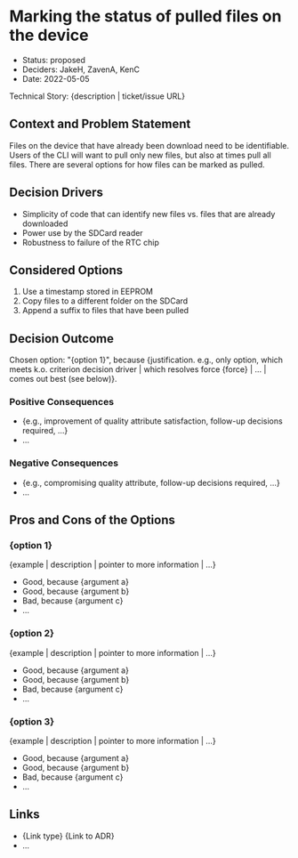 # Marking the status of pulled files on the device

* Status: proposed
* Deciders: JakeH, ZavenA, KenC
* Date: 2022-05-05

Technical Story: {description | ticket/issue URL} <!-- optional -->

## Context and Problem Statement

Files on the device that have already been download need to be identifiable.  Users of the CLI will want to pull only new files, but also at times pull all files.  There are several options for how files can be marked as pulled.

## Decision Drivers <!-- optional -->

* Simplicity of code that can identify new files vs. files that are already downloaded
* Power use by the SDCard reader
* Robustness to failure of the RTC chip

## Considered Options

1. Use a timestamp stored in EEPROM
2. Copy files to a different folder on the SDCard
3. Append a suffix to files that have been pulled

## Decision Outcome

Chosen option: "{option 1}", because {justification. e.g., only option, which meets k.o. criterion decision driver | which resolves force {force} | … | comes out best (see below)}.

### Positive Consequences <!-- optional -->

* {e.g., improvement of quality attribute satisfaction, follow-up decisions required, …}
* …

### Negative Consequences <!-- optional -->

* {e.g., compromising quality attribute, follow-up decisions required, …}
* …

## Pros and Cons of the Options <!-- optional -->

### {option 1}

{example | description | pointer to more information | …} <!-- optional -->

* Good, because {argument a}
* Good, because {argument b}
* Bad, because {argument c}
* … <!-- numbers of pros and cons can vary -->

### {option 2}

{example | description | pointer to more information | …} <!-- optional -->

* Good, because {argument a}
* Good, because {argument b}
* Bad, because {argument c}
* … <!-- numbers of pros and cons can vary -->

### {option 3}

{example | description | pointer to more information | …} <!-- optional -->

* Good, because {argument a}
* Good, because {argument b}
* Bad, because {argument c}
* … <!-- numbers of pros and cons can vary -->

## Links <!-- optional -->

* {Link type} {Link to ADR} <!-- example: Refined by [ADR-0005](0005-example.md) -->
* … <!-- numbers of links can vary -->
